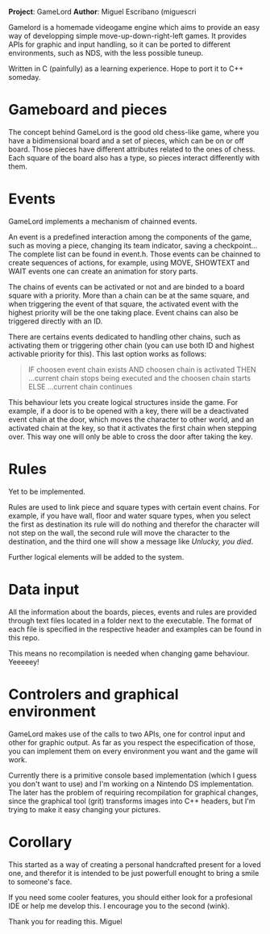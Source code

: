 **Project**: GameLord
**Author**: Miguel Escribano (miguescri

Gamelord is a homemade videogame engine which aims to provide an easy way of developping simple move-up-down-right-left games. It provides APIs for graphic and input handling, so it can be ported to different environments, such as NDS, with the less possible tuneup.

Written in C (painfully) as a learning experience. Hope to port it to C++ someday.


# Gameboard and pieces
The concept behind GameLord is the good old chess-like game, where you have a bidimensional board and a set of pieces, which can be on or off board. Those pieces have different attributes related to the ones of chess. Each square of the board also has a type, so pieces interact differently with them.

# Events
GameLord implements a mechanism of chainned events.

An event is a predefined interaction among the components of the game, such as moving a piece, changing its team indicator, saving a checkpoint... The complete list can be found in event.h. Those events can be chainned to create sequences of actions, for example, using MOVE, SHOWTEXT and WAIT events one can create an animation for story parts.

The chains of events can be activated or not and are binded to a board square with a priority. More than a chain can be at the same square, and when triggering the event of that square, the activated event with the highest priority will be the one taking place. Event chains can also be triggered directly with an ID.

There are certains events dedicated to handling other chains, such as activating them or triggering other chain (you can use both ID and highest activable priority for this). This last option works as follows:

>IF choosen event chain exists AND choosen chain is activated THEN
>...current chain stops being executed and the choosen chain starts
>ELSE
>...current chain continues

This behaviour lets you create logical structures inside the game. For example, if a door is to be opened with a key, there will be a deactivated event chain at the door, which moves the character to other world, and an activated chain at the key, so that it activates the first chain when stepping over. This way one will only be able to cross the door after taking the key.


# Rules
Yet to be implemented.

Rules are used to link piece and square types with certain event chains. For example, if you have wall, floor and water square types, when you select the first as destination its rule will do nothing and therefor the character will not step on the wall, the second rule will move the character to the destination, and the third one will show a message like *Unlucky, you died*.

Further logical elements will be added to the system.


# Data input
All the information about the boards, pieces, events and rules are provided through text files located in a folder next to the executable. The format of each file is specified in the respective header and examples can be found in this repo.

This means no recompilation is needed when changing game behaviour. Yeeeeey!


# Controlers and graphical environment
GameLord makes use of the calls to two APIs, one for control input and other for graphic output. As far as you respect the especification of those, you can implement them on every environment you want and the game will work.

Currently there is a primitive console based implementation (which I guess you don't want to use) and I'm working on a Nintendo DS implementation. The later has the problem of requiring recompilation for graphical changes, since the graphical tool (grit) transforms images into C++ headers, but I'm trying to make it easy changing your pictures.


# Corollary
This started as a way of creating a personal handcrafted present for a loved one, and therefor it is intended to be just powerfull enought to bring a smile to someone's face.

If you need some cooler features, you should either look for a profesional IDE or help me develop this. I encourage you to the second (wink).

Thank you for reading this.
Miguel


